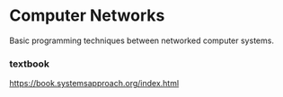 # Computer Networks

Basic programming techniques between networked computer systems.

### textbook
https://book.systemsapproach.org/index.html
